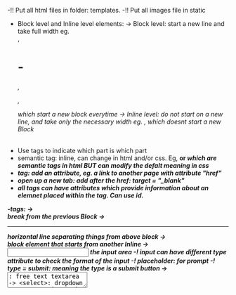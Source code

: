 <!-- NOTES ON LEARNING -->
-!! Put all html files in folder: templates.
-!! Put all images file in static
- Block level and Inline level elements:
   -> Block level: start a new line and take full width eg. <div>, <h1>-<h6>, <p>, <form> which start a new block everytime
   -> Inline level: do not start on a new line, and take only the necessary width eg. <span>, <imag> which doesnt start a new Block
- Use tags to indicate which part is which part
- semantic tag: inline, can change in html and/or css. Eg, <strong> or <em> which are semantic tags in html BUT can modify the defalt meaning in css
- <a> tag: add an attribute, eg. a link to another page with attribute "href"
- open up a new tab: add after the href: target = "_blank"
- all tags can have attributes which provide information about an elemnet placed within the tag. Can use id.

-tags:
  -> <br> break from the previous Block
  -> <hr> horizontal line separating things from above block
  -> <div> block element that starts from another Inline
  -> <input> the input area
      -! input can have different type attribute to check the format of the input
      -! placeholder: for prompt
      -! type = submit: meaning the type is a submit button
  -> <textarea>: free text textarea
  -> <select>: dropdown menu
  -> <option>: the options under dropdown menus
  -> <img src = "path/asd.jpg" alt="My Sample Image">
- HTML file is a webpage file which can be clicked and run straight away. HOWEVER, it's just a static file that does not connect to the server
- HTML semantic tags:
  -> <header>
  -> <footer>
  -> <aside>
  -> <main>
  -> <article>
  -> <nav>
  -> <section>
  -> <details>
- Give id to the sections/headers/blahblah coz there may be more than one section
- id: unique for every section (use # for css identification)
- class: can be re-used for many sections (use . for css identification)
- html cannot put logic, but jinja file with extension of html can have logic
- jinja's logic and syntax is very similar to python
- use type and various attributes of the input of the form to set the restriction
- html is for static presentation of the information on the web, while javascript is for interaction between front-end web browser and the users. When applied to an HTML document, JS can provide dynamic interactivity on websites.
- both JS and CSS can be built into html file
- javascript library/framework: react
- bootstrap: overall for everything
- sketch: image editor
- ORM library: database
- sqlite: lighter version of SQL, inbuilt-library in python for database building --> in sqlite, the whole databse will be a single file, ie. many many tables in a single file (it's not like a flat file)
- <script> tag give the space for javascript codes
- document object represents the whole page for scripts
- can use javascript to change the content in html by using innerHTML() function
- we can parse variable from python to html(have dynamic contain in python and display them on html)
- put the link of the bootstrap within the header tag
- grab the variable from the html input in python by setting the variable name in python!
- OMFG validator does EVERYTHING for you man!!! Why does python have such AMAZING library!!!
- Do not hardcode html for every page man! Imagine how much you need to change when you want to change one feature of it!
  Code one page and just use variables which are different for all pages!
- SQLite, a database engine that a DBMS uses as underlying software to make CRUD operations from database/A database engine is the underlying system that a database uses to function.
- SQLite is like MySQL and SQL Server, which are all database engines, while SQL is a query language used in these databases.
- SQL can be used for database query in different programming languages with different syntaxes
- session in Flask is a dictionary.
- understand the magic behind Message Flashing!!
- use session to store information for each user
